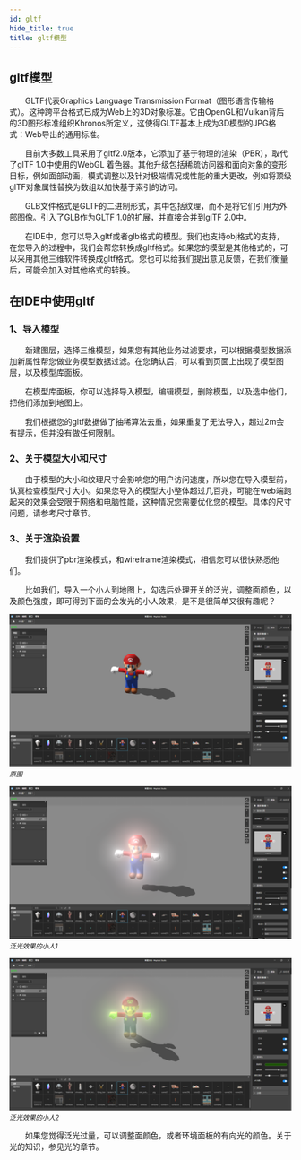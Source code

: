 ```yaml
---
id: gltf
hide_title: true
title: gltf模型
---
```


## gltf模型

　　GLTF代表Graphics Language Transmission Format（图形语言传输格式）。这种跨平台格式已成为Web上的3D对象标准。它由OpenGL和Vulkan背后的3D图形标准组织Khronos所定义，这使得GLTF基本上成为3D模型的JPG格式：Web导出的通用标准。

　　目前大多数工具采用了gltf2.0版本，它添加了基于物理的渲染（PBR），取代了glTF 1.0中使用的WebGL 着色器。其他升级包括稀疏访问器和面向对象的变形目标，例如面部动画，模式调整以及针对极端情况或性能的重大更改，例如将顶级glTF对象属性替换为数组以加快基于索引的访问。

　　GLB文件格式是GLTF的二进制形式，其中包括纹理，而不是将它们引用为外部图像。引入了GLB作为GLTF 1.0的扩展，并直接合并到glTF 2.0中。

　　在IDE中，您可以导入gltf或者glb格式的模型。我们也支持obj格式的支持，在您导入的过程中，我们会帮您转换成gltf格式。如果您的模型是其他格式的，可以采用其他三维软件转换成gltf格式。您也可以给我们提出意见反馈，在我们衡量后，可能会加入对其他格式的转换。

## 在IDE中使用gltf

### 1、导入模型

　　新建图层，选择三维模型，如果您有其他业务过滤要求，可以根据模型数据添加新属性帮您做业务模型数据过滤。在您确认后，可以看到页面上出现了模型图层，以及模型库面板。

　　在模型库面板，你可以选择导入模型，编辑模型，删除模型，以及选中他们，把他们添加到地图上。

　　我们根据您的gltf数据做了抽稀算法去重，如果重复了无法导入，超过2m会有提示，但并没有做任何限制。

### 2、关于模型大小和尺寸

　　由于模型的大小和纹理尺寸会影响您的用户访问速度，所以您在导入模型前，认真检查模型尺寸大小。如果您导入的模型大小整体超过几百兆，可能在web端跑起来的效果会受限于网络和电脑性能，这种情况您需要优化您的模型。具体的尺寸问题，请参考尺寸章节。

### 3、关于渲染设置

　　我们提供了pbr渲染模式，和wireframe渲染模式，相信您可以很快熟悉他们。

　　比如我们，导入一个小人到地图上，勾选后处理开关的泛光，调整面颜色，以及颜色强度，即可得到下面的会发光的小人效果，是不是很简单又很有趣呢？

![模型](../assets/gltf-0.png)
*<small>原图</small>*  

![模型](../assets/gltf-1.png)
*<small>泛光效果的小人1</small>*  

![模型](../assets/gltf-2.png)
*<small>泛光效果的小人2</small>*  

　　如果您觉得泛光过量，可以调整面颜色，或者环境面板的有向光的颜色。关于光的知识，参见光的章节。
